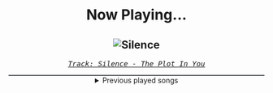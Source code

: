 <div align="center"> 
<h1>Now Playing...</h1>

![Silence](https://i.scdn.co/image/ab67616d00001e029c6669e13659e04ca2262587)
--
_<samp><a href="https://open.spotify.com/track/7tv8zTisovOo3Xb9KAVOpa">Track: Silence - The Plot In You</a></samp>_

<div style="border: 1px #4B5054 solid"></div>
<details>
  <summary>
    Previous played songs
  </summary>
  <table>
    <thead>
      <tr>
        <th>
          Artist
        </th>
        <th>
          Song
        </th>
        <th>
          Link
        </th>
      </tr>
    </thead>
    <tbody>
      <tr><td>The Plot In You</td><td>Silence</td><td><a href="https://open.spotify.com/track/7tv8zTisovOo3Xb9KAVOpa">https://open.spotify.com/track/7tv8zTisovOo3Xb9KAVOpa</a></td></tr><tr><td>Archers</td><td>Perfect Strangers</td><td><a href="https://open.spotify.com/track/1UUIQlzikG5RI9J93lNjCS">https://open.spotify.com/track/1UUIQlzikG5RI9J93lNjCS</a></td></tr><tr><td>Orbit Culture</td><td>Mirrorslave</td><td><a href="https://open.spotify.com/track/1FnlUGpUuzNO4fEryMbuik">https://open.spotify.com/track/1FnlUGpUuzNO4fEryMbuik</a></td></tr><tr><td>Our Promise</td><td>Evoke</td><td><a href="https://open.spotify.com/track/7bUtuF3qbiDkjWbQOOsBvz">https://open.spotify.com/track/7bUtuF3qbiDkjWbQOOsBvz</a></td></tr><tr><td>The Veer Union</td><td>My Empire</td><td><a href="https://open.spotify.com/track/1vawlriAwEHXEOZXhpeIVD">https://open.spotify.com/track/1vawlriAwEHXEOZXhpeIVD</a></td></tr><tr><td>TSS</td><td>Something In The Way</td><td><a href="https://open.spotify.com/track/4skJTm8fXuuBYjRKWb2vON">https://open.spotify.com/track/4skJTm8fXuuBYjRKWb2vON</a></td></tr><tr><td>Caskets</td><td>The Only Heaven You'll Know</td><td><a href="https://open.spotify.com/track/4w1kRlzCTYQKXKXX2UULcK">https://open.spotify.com/track/4w1kRlzCTYQKXKXX2UULcK</a></td></tr><tr><td>Dead Eyes</td><td>Better Off</td><td><a href="https://open.spotify.com/track/4VWTydSjHckIqAjgk3uw12">https://open.spotify.com/track/4VWTydSjHckIqAjgk3uw12</a></td></tr><tr><td>Of Virtue</td><td>Omen</td><td><a href="https://open.spotify.com/track/1wO1luZHbcTLFbCSL5EFn4">https://open.spotify.com/track/1wO1luZHbcTLFbCSL5EFn4</a></td></tr><tr><td>Fit For A King</td><td>Begin The Sacrifice</td><td><a href="https://open.spotify.com/track/0KQFuMgcqqxDGpNvDePFTy">https://open.spotify.com/track/0KQFuMgcqqxDGpNvDePFTy</a></td></tr><tr><td>Point North</td><td>Bring Me Down</td><td><a href="https://open.spotify.com/track/5lJJvdhus9lSuIro4tlOOp">https://open.spotify.com/track/5lJJvdhus9lSuIro4tlOOp</a></td></tr><tr><td>Our Mirage</td><td>Right Now</td><td><a href="https://open.spotify.com/track/07lDQBet0tjH77t5T1YtGH">https://open.spotify.com/track/07lDQBet0tjH77t5T1YtGH</a></td></tr><tr><td>Ice Nine Kills</td><td>The Great Unknown</td><td><a href="https://open.spotify.com/track/76Pd81B06OSC8AuuDWxsEQ">https://open.spotify.com/track/76Pd81B06OSC8AuuDWxsEQ</a></td></tr><tr><td>Shallowsky</td><td>Delete Me</td><td><a href="https://open.spotify.com/track/38PSK2q7CtmWa3y8BDIIWn">https://open.spotify.com/track/38PSK2q7CtmWa3y8BDIIWn</a></td></tr><tr><td>We Came As Romans</td><td>no rest for the dreamer</td><td><a href="https://open.spotify.com/track/5OLX3n0CdIWL1ZMvApXcBf">https://open.spotify.com/track/5OLX3n0CdIWL1ZMvApXcBf</a></td></tr><tr><td>SFINX</td><td>Out Of Luck</td><td><a href="https://open.spotify.com/track/0uuZmitS7hn5nb2Qk5m1cn">https://open.spotify.com/track/0uuZmitS7hn5nb2Qk5m1cn</a></td></tr><tr><td>Nevertel</td><td>Starting Over</td><td><a href="https://open.spotify.com/track/4ZjYbNTWBUqhTkq3ydZrM0">https://open.spotify.com/track/4ZjYbNTWBUqhTkq3ydZrM0</a></td></tr><tr><td>Annisokay</td><td>Inner Sanctum</td><td><a href="https://open.spotify.com/track/3LEIp7OkTqbGS6WBeivfv3">https://open.spotify.com/track/3LEIp7OkTqbGS6WBeivfv3</a></td></tr><tr><td>Magnolia Park</td><td>The Void</td><td><a href="https://open.spotify.com/track/4OahsVvnCZad6ivwLhl2E3">https://open.spotify.com/track/4OahsVvnCZad6ivwLhl2E3</a></td></tr><tr><td>Wind Walkers</td><td>Almost Ecstasy</td><td><a href="https://open.spotify.com/track/6wMHfgu53EEQppEs7qS9uF">https://open.spotify.com/track/6wMHfgu53EEQppEs7qS9uF</a></td></tr>
    </tbody>
  </table>
</details>

</div>
